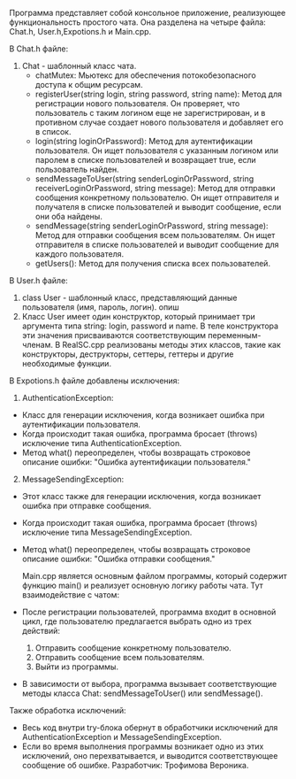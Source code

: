 Программа представляет собой консольное приложение, реализующее функциональность простого чата. Она разделена на четыре файла: Chat.h, User.h,Expotions.h и Main.cpp.

В Chat.h файле:
 1. Chat - шаблонный класс чата.
     - chatMutex: Мьютекс для обеспечения потокобезопасного доступа к общим ресурсам.
     - registerUser(string login, string password, string name): Метод для регистрации нового пользователя. Он проверяет, что пользователь с таким логином еще не зарегистрирован, и в противном случае создает нового пользователя и добавляет его в список.
     - login(string loginOrPassword): Метод для аутентификации пользователя. Он ищет пользователя с указанным логином или паролем в списке пользователей и возвращает true, если пользователь найден.
     - sendMessageToUser(string senderLoginOrPassword, string receiverLoginOrPassword, string message): Метод для отправки сообщения конкретному пользователю. Он ищет отправителя и получателя в списке пользователей и выводит сообщение, если они оба найдены.
     - sendMessage(string senderLoginOrPassword, string message): Метод для отправки сообщения всем пользователям. Он ищет отправителя в списке пользователей и выводит сообщение для каждого пользователя.
     - getUsers(): Метод для получения списка всех пользователей.

В User.h файле:

1. class User -  шаблонный класс, представляющий данные пользователя (имя, пароль, логин).
опиш
2. Класс User имеет один конструктор, который принимает три аргумента типа string: login, password и name. В теле конструктора эти значения присваиваются соответствующим переменным-членам.
В RealSC.cpp реализованы методы этих классов, такие как конструкторы, деструкторы, сеттеры, геттеры и другие необходимые функции.

  В Expotions.h файле добавлены исключения:
  1. AuthenticationException:
   - Класс для генерации исключения, когда возникает ошибка при аутентификации пользователя.
   - Когда происходит такая ошибка, программа бросает (throws) исключение типа AuthenticationException.
   - Метод what() переопределен, чтобы возвращать строковое описание ошибки: "Ошибка аутентификации пользователя."

  2. MessageSendingException:
   - Этот класс также для генерации исключения, когда возникает ошибка при отправке сообщения.
   - Когда происходит такая ошибка, программа бросает (throws) исключение типа MessageSendingException.
   - Метод what() переопределен, чтобы возвращать строковое описание ошибки: "Ошибка отправки сообщения."

     
     Main.cpp является основным файлом программы, который содержит функцию main() и реализует основную логику работы чата.
 Тут взаимодействие с чатом:
   - После регистрации пользователей, программа входит в основной цикл, где пользователю предлагается выбрать одно из трех действий:
     1. Отправить сообщение конкретному пользователю.
     2. Отправить сообщение всем пользователям.
     3. Выйти из программы.
   - В зависимости от выбора, программа вызывает соответствующие методы класса Chat: sendMessageToUser() или sendMessage().

Также обработка исключений:
   - Весь код внутри try-блока обернут в обработчики исключений для AuthenticationException и MessageSendingException.
   - Если во время выполнения программы возникает одно из этих исключений, оно перехватывается, и выводится соответствующее сообщение об ошибке.
     Разработчик: Трофимова Вероника.










